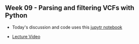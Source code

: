 ## Week 09 - Parsing and filtering VCFs with Python

- Today's discussion and code uses this [jupytr notebook](https://github.com/genome/bfx-workshop/blob/master/week_09/bfx_workshop_09_parsing_filtering_python.ipynb)

- [Lecture Video](https://wustl.box.com/s/mkgx6aac8zjuc3e3p49mp11p2l5lp3bi)
